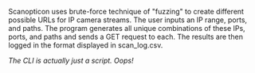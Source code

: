 Scanopticon uses brute-force technique of "fuzzing" to create different possible URLs for IP camera streams. The user inputs an IP range, ports, and paths. The program generates all unique combinations of these IPs, ports, and paths and sends a GET request to each. The results are then logged in the format displayed in scan_log.csv.

*The CLI is actually just a script. Oops!*
